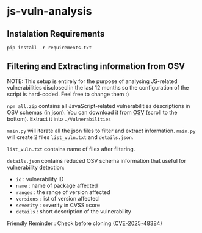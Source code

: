 # js-vuln-analysis

## Instalation Requirements

`pip install -r requirements.txt`

## Filtering and Extracting information from OSV
NOTE: This setup is entirely for the purpose of analysing JS-related vulnerabilities disclosed in the last 12 months so the configuration of the script is hard-coded. Feel free to change them :)

`npm_all.zip` contains all JavaScript-related vulnerabilities descriptions in OSV schemas (in json). You can download it from [OSV](https://storage.googleapis.com/osv-vulnerabilities/index.html?prefix=npm/) (scroll to the bottom). Extract it into `./Vulnerabilities`

`main.py` will iterate all the json files to filter and extract information. `main.py` will create 2 files `list_vuln.txt` and `details.json`.

`list_vuln.txt` contains name of files after filtering.

`details.json` contains reduced OSV schema information that useful for vulnerability detection:
- `id` : vulnerability ID
- `name` : name of package affected
- `ranges` : the range of version affected
- `versions` : list of version affected
- `severity` : severity in CVSS score
- `details` : short description of the vulnerability

Friendly Reminder : Check before cloning ([CVE-2025-48384](https://securitylabs.datadoghq.com/articles/git-arbitrary-file-write/))